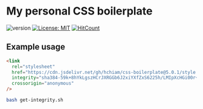 # My personal CSS boilerplate

![version](https://img.shields.io/github/release/hchiam/css-boilerplate) [![License: MIT](https://img.shields.io/badge/License-MIT-yellow.svg)](https://github.com/hchiam/css-boilerplate/blob/master/LICENSE) [![HitCount](http://hits.dwyl.com/hchiam/css-boilerplate.svg)](http://hits.dwyl.com/hchiam/css-boilerplate)

## Example usage

```html
<link
  rel="stylesheet"
  href="https://cdn.jsdelivr.net/gh/hchiam/css-boilerplate@5.0.1/style.css"
  integrity="sha384-59k+8hYkLgszHCrJXRGGb6J2xiYXfZxS6225h/LMIpXcHGi00r+siTsmejCRKUad"
  crossorigin="anonymous"
/>
```

```bash
bash get-integrity.sh
```
